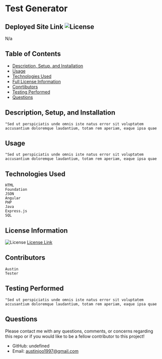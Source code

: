 # Test Generator

## Deployed Site Link ![License](https://img.shields.io/badge/License-MIT-yellow.svg)

N/a


## Table of Contents

- [Description, Setup, and Installation](#description-setup-and-installation)
- [Usage](#usage)
- [Technologies Used](#technologies-used)
- [Full License Information](#license-information)
- [Conrtibutors](#contributors)
- [Testing Performed](#testing-performed)
- [Questions](#questions)


## Description, Setup, and Installation
```
"Sed ut perspiciatis unde omnis iste natus error sit voluptatem accusantium doloremque laudantium, totam rem aperiam, eaque ipsa quae
```

## Usage
```
"Sed ut perspiciatis unde omnis iste natus error sit voluptatem accusantium doloremque laudantium, totam rem aperiam, eaque ipsa quae
```

## Technologies Used
```
HTML
Foundation
JSON
Angular
PHP
Java
Express.js
SQL
```

## License Information
![License](https://img.shields.io/badge/License-MIT-yellow.svg)
[License Link](https://opensource.org/licenses/MIT)

## Contributors
```
Austin
Tester
```

## Testing Performed
```
"Sed ut perspiciatis unde omnis iste natus error sit voluptatem accusantium doloremque laudantium, totam rem aperiam, eaque ipsa quae
```

## Questions
Please contact me with any questions, comments, or concerns regarding this repo or if you would like to be a fellow contributor to this project!
- GitHub: undefined 
- Email: austinjoo1997@gmail.com
